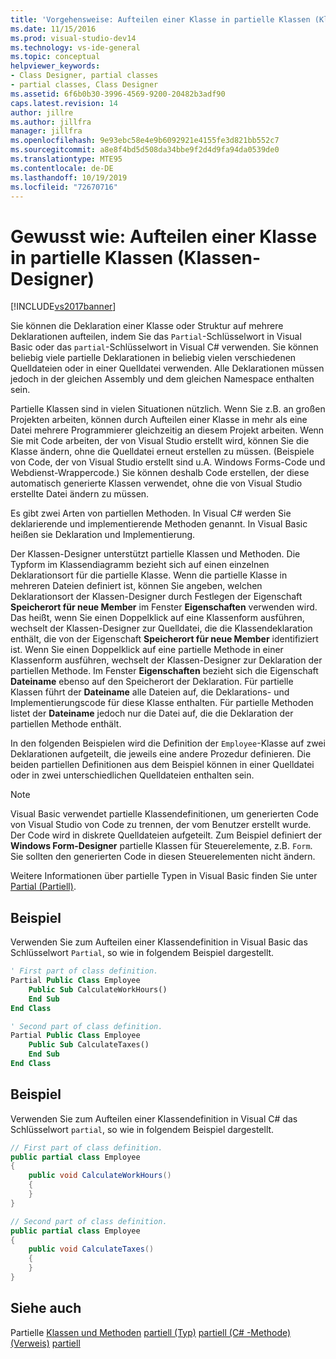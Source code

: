 ```yaml
---
title: 'Vorgehensweise: Aufteilen einer Klasse in partielle Klassen (Klassen-Designer) | Microsoft-Dokumentation'
ms.date: 11/15/2016
ms.prod: visual-studio-dev14
ms.technology: vs-ide-general
ms.topic: conceptual
helpviewer_keywords:
- Class Designer, partial classes
- partial classes, Class Designer
ms.assetid: 6f6b0b30-3996-4569-9200-20482b3adf90
caps.latest.revision: 14
author: jillre
ms.author: jillfra
manager: jillfra
ms.openlocfilehash: 9e93ebc58e4e9b6092921e4155fe3d821bb552c7
ms.sourcegitcommit: a8e8f4bd5d508da34bbe9f2d4d9fa94da0539de0
ms.translationtype: MTE95
ms.contentlocale: de-DE
ms.lasthandoff: 10/19/2019
ms.locfileid: "72670716"
---
```

# <a name="how-to-split-a-class-into-partial-classes-class-designer"></a>Gewusst wie: Aufteilen einer Klasse in partielle Klassen (Klassen-Designer)
[!INCLUDE[vs2017banner](../includes/vs2017banner.md)]

Sie können die Deklaration einer Klasse oder Struktur auf mehrere Deklarationen aufteilen, indem Sie das `Partial`-Schlüsselwort in Visual Basic oder das `partial`-Schlüsselwort in Visual C# verwenden. Sie können beliebig viele partielle Deklarationen in beliebig vielen verschiedenen Quelldateien oder in einer Quelldatei verwenden. Alle Deklarationen müssen jedoch in der gleichen Assembly und dem gleichen Namespace enthalten sein.

 Partielle Klassen sind in vielen Situationen nützlich. Wenn Sie z.B. an großen Projekten arbeiten, können durch Aufteilen einer Klasse in mehr als eine Datei mehrere Programmierer gleichzeitig an diesem Projekt arbeiten. Wenn Sie mit Code arbeiten, der von Visual Studio erstellt wird, können Sie die Klasse ändern, ohne die Quelldatei erneut erstellen zu müssen. (Beispiele von Code, der von Visual Studio erstellt sind u.A. Windows Forms-Code und Webdienst-Wrappercode.) Sie können deshalb Code erstellen, der diese automatisch generierte Klassen verwendet, ohne die von Visual Studio erstellte Datei ändern zu müssen.

 Es gibt zwei Arten von partiellen Methoden. In Visual C# werden Sie deklarierende und implementierende Methoden genannt. In Visual Basic heißen sie Deklaration und Implementierung.

 Der Klassen-Designer unterstützt partielle Klassen und Methoden. Die Typform im Klassendiagramm bezieht sich auf einen einzelnen Deklarationsort für die partielle Klasse. Wenn die partielle Klasse in mehreren Dateien definiert ist, können Sie angeben, welchen Deklarationsort der Klassen-Designer durch Festlegen der Eigenschaft **Speicherort für neue Member** im Fenster **Eigenschaften** verwenden wird. Das heißt, wenn Sie einen Doppelklick auf eine Klassenform ausführen, wechselt der Klassen-Designer zur Quelldatei, die die Klassendeklaration enthält, die von der Eigenschaft **Speicherort für neue Member** identifiziert ist. Wenn Sie einen Doppelklick auf eine partielle Methode in einer Klassenform ausführen, wechselt der Klassen-Designer zur Deklaration der partiellen Methode. Im Fenster **Eigenschaften** bezieht sich die Eigenschaft **Dateiname** ebenso auf den Speicherort der Deklaration. Für partielle Klassen führt der **Dateiname** alle Dateien auf, die Deklarations- und Implementierungscode für diese Klasse enthalten. Für partielle Methoden listet der **Dateiname** jedoch nur die Datei auf, die die Deklaration der partiellen Methode enthält.

 In den folgenden Beispielen wird die Definition der `Employee`-Klasse auf zwei Deklarationen aufgeteilt, die jeweils eine andere Prozedur definieren. Die beiden partiellen Definitionen aus dem Beispiel können in einer Quelldatei oder in zwei unterschiedlichen Quelldateien enthalten sein.

> [!NOTE]
> Visual Basic verwendet partielle Klassendefinitionen, um generierten Code von Visual Studio von Code zu trennen, der vom Benutzer erstellt wurde. Der Code wird in diskrete Quelldateien aufgeteilt. Zum Beispiel definiert der **Windows Form-Designer** partielle Klassen für Steuerelemente, z.B. `Form`. Sie sollten den generierten Code in diesen Steuerelementen nicht ändern.

 Weitere Informationen über partielle Typen in Visual Basic finden Sie unter [Partial (Partiell)](https://msdn.microsoft.com/library/7adaef80-f435-46e1-970a-269fff63b448).

## <a name="example"></a>Beispiel
 Verwenden Sie zum Aufteilen einer Klassendefinition in Visual Basic das Schlüsselwort `Partial`, so wie in folgendem Beispiel dargestellt.

```vb
' First part of class definition.
Partial Public Class Employee
    Public Sub CalculateWorkHours()
    End Sub
End Class

' Second part of class definition.
Partial Public Class Employee
    Public Sub CalculateTaxes()
    End Sub
End Class
```

## <a name="example"></a>Beispiel
 Verwenden Sie zum Aufteilen einer Klassendefinition in Visual C# das Schlüsselwort `partial`, so wie in folgendem Beispiel dargestellt.

```csharp
// First part of class definition.
public partial class Employee
{
    public void CalculateWorkHours()
    {
    }
}

// Second part of class definition.
public partial class Employee
{
    public void CalculateTaxes()
    {
    }
}
```

## <a name="see-also"></a>Siehe auch
 Partielle [Klassen und Methoden](https://msdn.microsoft.com/library/804cecb7-62db-4f97-a99f-60975bd59fa1) [partiell (Typ)](https://msdn.microsoft.com/library/27320743-a22e-4c7b-b0b3-53afe3607334) [partiell (C# -Methode) (Verweis)](https://msdn.microsoft.com/library/43f40242-17e0-4452-8573-090503ad3137) [partiell](https://msdn.microsoft.com/library/7adaef80-f435-46e1-970a-269fff63b448)
